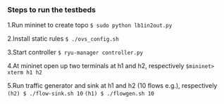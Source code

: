 ### Steps to run the testbeds

1.Run mininet to create topo
    ```$ sudo python lb1in2out.py```

2.Install static rules
    ```$ ./ovs_config.sh``` 

3.Start controller
    ```$ ryu-manager controller.py```

4.At mininet open up two terminals at h1 and h2, respectively
    ``` $mininet> xterm h1 h2 ```

5.Run traffic generator and sink at h1 and h2 (10 flows e.g.), respectively
    ``` (h2) $ ./flow-sink.sh 10 ```
    ``` (h1) $ ./flowgen.sh 10 ``` 
